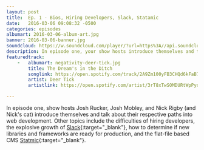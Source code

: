 ```yaml
---
layout: post
title:  Ep. 1 - Bios, Hiring Developers, Slack, Statamic
date:   2016-03-06 09:08:32 -0500
categories: episodes
albumart: 2016-03-06-album-art.jpg
banner: 2016-03-06-banner.jpg
soundcloud: https://w.soundcloud.com/player/?url=https%3A//api.soundcloud.com/tracks/250564223
description: In episode one, your show hosts introduce themselves and talk career paths, hiring developers, Slack, vetting new libraries and frameworks, and Statamic.
featuredtrack:
    -   albumart: negativity-deer-tick.jpg
        title: The Dream's in the Ditch
        songlink: https://open.spotify.com/track/2A9Zm100yFB3CHQd6kFaB7
        artist: Deer Tick
        artistlink: https://open.spotify.com/artist/3rT8xTwSOMDURtWpPyoKIO

---
```


In episode one, show hosts Josh Rucker, Josh Mobley, and Nick Rigby (and Nick's cat) introduce themselves and talk about their respective paths into web development. Other topics include the difficulties of hiring developers, the explosive growth of [Slack](http://slack.com){:target="_blank"}, how to determine if new libraries and frameworks are ready for production, and the flat-file based CMS [Statmic](http://statamic.com/){:target="_blank"}.

